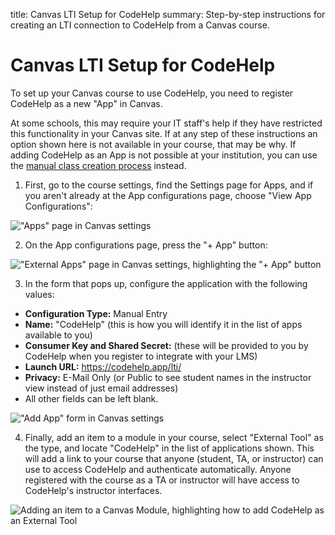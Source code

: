 title:  Canvas LTI Setup for CodeHelp
summary:  Step-by-step instructions for creating an LTI connection to CodeHelp from a Canvas course.


# Canvas LTI Setup for CodeHelp

To set up your Canvas course to use CodeHelp, you need to register CodeHelp as a new "App" in Canvas.

At some schools, this may require your IT staff's help if they have restricted this functionality in your Canvas site.
If at any step of these instructions an option shown here is not available in your course, that may be why.
If adding CodeHelp as an App is not possible at your institution, you can use the <a href="manual_class_creation">manual class creation process</a> instead.

1. First, go to the course settings, find the Settings page for Apps, and if you aren't already at the App configurations page, choose "View App Configurations":

  <p class="hasimg">
  <img class="docimg" alt='"Apps" page in Canvas settings' src='/static/canvas_LTI_01_settings.svg'>
  </p>

2. On the App configurations page, press the "+ App" button:

  <p class="hasimg">
  <img class="docimg" alt='"External Apps" page in Canvas settings, highlighting the "+ App" button' src='/static/canvas_LTI_02_add_app_button.svg'>
  </p>

3. In the form that pops up, configure the application with the following values:
  * **Configuration Type:** Manual Entry
  * **Name:** "CodeHelp" (this is how you will identify it in the list of apps available to you)
  * **Consumer Key and Shared Secret:** (these will be provided to you by CodeHelp when you register to integrate with your LMS)
  * **Launch URL:** https://codehelp.app/lti/
  * **Privacy:** E-Mail Only (or Public to see student names in the instructor view instead of just email addresses)
  * All other fields can be left blank.

  <p class="hasimg">
  <img class="docimg" alt='"Add App" form in Canvas settings' src='/static/canvas_LTI_03_add_app_form.svg'>
  </p>

4. Finally, add an item to a module in your course, select "External Tool" as the type, and locate "CodeHelp" in the list of applications shown.  This will add a link to your course that anyone (student, TA, or instructor) can use to access CodeHelp and authenticate automatically.  Anyone registered with the course as a TA or instructor will have access to CodeHelp's instructor interfaces.

  <p class="hasimg">
  <img class="docimg" alt='Adding an item to a Canvas Module, highlighting how to add CodeHelp as an External Tool' src='/static/canvas_LTI_04_add_item.svg'>
  </p>
